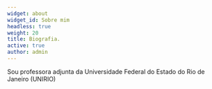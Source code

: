 ```yaml
---
widget: about
widget_id: Sobre mim
headless: true
weight: 20
title: Biografia.
active: true
author: admin
---
```

<!--StartFragment-->

Sou professora adjunta da Universidade Federal do Estado do Rio de Janeiro (UNIRIO)

<!--EndFragment-->